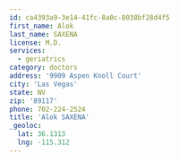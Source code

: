 ```yaml
---
id: ca4393a9-3e14-41fc-8a0c-8038bf28d4f5
first_name: Alok
last_name: SAXENA
license: M.D.
services:
  - geriatrics
category: doctors
address: '9909 Aspen Knoll Court'
city: 'Las Vegas'
state: NV
zip: '89117'
phone: 702-224-2524
title: 'Alok SAXENA'
_geoloc:
  lat: 36.1313
  lng: -115.312
---
```

